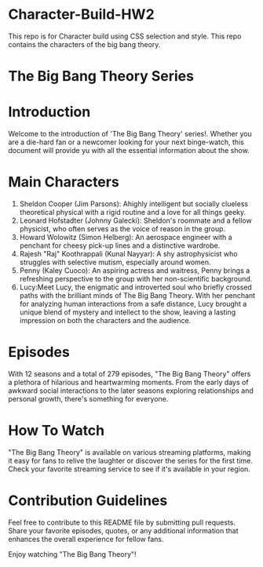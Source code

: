 # Character-Build-HW2
This repo is for Character build using CSS selection and style. This repo contains the characters of the big bang theory.

# The Big Bang Theory Series

# Introduction

Welcome to the introduction of 'The Big Bang Theory' series!. Whether you are a die-hard fan or a newcomer looking for your next binge-watch, this document will provide yu with all the essential information about the show.

# Main Characters
1. Sheldon Cooper (Jim Parsons): Ahighly intelligent but socially clueless theoretical physical with a rigid routine and a love for all things geeky.
2. Leonard Hofstadter (Johnny Galecki): Sheldon's roommate and a fellow physicist, who often serves as the voice of reason in the group.
3. Howard Wolowitz (Simon Helberg): An aerospace engineer with a penchant for cheesy pick-up lines and a distinctive wardrobe.
4. Rajesh "Raj" Koothrappali (Kunal Nayyar): A shy astrophysicist who struggles with selective mutism, especially around women.
5. Penny (Kaley Cuoco): An aspiring actress and waitress, Penny brings a refreshing perspective to the group with her non-scientific background.
6. Lucy:Meet Lucy, the enigmatic and introverted soul who briefly crossed paths with the brilliant minds of The Big Bang Theory. With her penchant for analyzing human interactions from a safe distance, Lucy brought a unique blend of mystery and intellect to the show, leaving a lasting impression on both the characters and the audience.


# Episodes
With 12 seasons and a total of 279 episodes, "The Big Bang Theory" offers a plethora of hilarious and heartwarming moments. From the early days of awkward social interactions to the later seasons exploring relationships and personal growth, there's something for everyone.

# How To Watch
"The Big Bang Theory" is available on various streaming platforms, making it easy for fans to relive the laughter or discover the series for the first time. Check your favorite streaming service to see if it's available in your region.

# Contribution Guidelines
Feel free to contribute to this README file by submitting pull requests. Share your favorite episodes, quotes, or any additional information that enhances the overall experience for fellow fans.

<imag src="images/bigbangsprite.jpeg">

Enjoy watching "The Big Bang Theory"!
